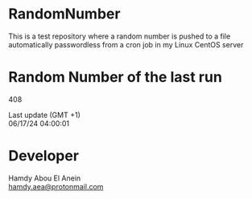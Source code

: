 # RandomNumber    
This is a test repository where a random number is pushed to a file automatically passwordless from a cron job in my Linux CentOS server    
# Random Number of the last run   
408
      
Last update (GMT +1)    
06/17/24 04:00:01
# Developer    
Hamdy Abou El Anein   
hamdy.aea@protonmail.com
